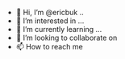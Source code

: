 - 👋 Hi, I’m @ericbuk ..
- 👀 I’m interested in ...
- 🌱 I’m currently learning ...
- 💞️ I’m looking to collaborate on 
- 📫 How to reach me 

<!---
ericbuk/ericbuk is a ✨ special ✨ repository because its `README.md` (this file) appears on your GitHub profile.
You can click the Preview link to take a look at your changes.
--->

